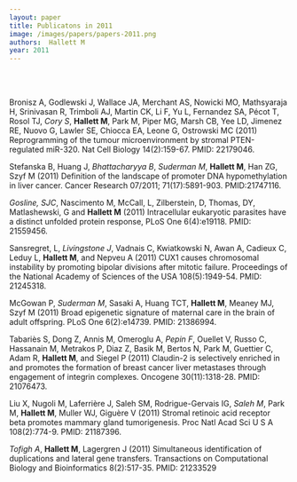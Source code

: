 ```yaml
---
layout: paper
title: Publicatons in 2011
image: /images/papers/papers-2011.png
authors:  Hallett M  
year: 2011
---
```



<br> <br>



Bronisz A, Godlewski J, Wallace JA, Merchant AS, Nowicki MO, Mathsyaraja H, Srinivasan R, Trimboli AJ, Martin CK, Li F, Yu L, Fernandez SA, Pécot T, Rosol TJ, <em>Cory S</em>, <strong>Hallett M</strong>, Park M, Piper MG, Marsh CB, Yee LD, Jimenez RE, Nuovo G, Lawler SE, Chiocca EA, Leone G, Ostrowski MC (2011) Reprogramming of the tumour microenvironment by stromal PTEN-regulated miR-320. Nat Cell Biology 14(2):159-67. PMID: 22179046. 


Stefanska B, Huang J, <em>Bhattacharyya B</em>, <em>Suderman M</em>, <strong>Hallett M</strong>, Han ZG, Szyf M (2011) Definition of the landscape of promoter DNA hypomethylation in liver cancer. Cancer Research 07/2011; 71(17):5891-903. PMID:21747116. 

<em>Gosline, SJC</em>, Nascimento M, McCall, L, Zilberstein, D, Thomas, DY, Matlashewski, G and <strong>Hallett M</strong> (2011) Intracellular eukaryotic parasites have a distinct unfolded protein response, PLoS One 6(4):e19118. PMID: 21559456. 

Sansregret, L, <em>Livingstone J</em>, Vadnais C, Kwiatkowski N, Awan A, Cadieux C, Leduy L, <strong>Hallett M</strong>, and Nepveu A (2011) CUX1 causes chromosomal instability by promoting bipolar divisions after mitotic failure. Proceedings of the National Academy of Sciences of the USA 108(5):1949-54. PMID: 21245318. 

McGowan P, <em>Suderman M</em>, Sasaki A, Huang TCT, <strong>Hallett M</strong>, Meaney MJ, Szyf M (2011) Broad epigenetic signature of maternal care in the brain of adult offspring. PLoS One 6(2):e14739. PMID: 21386994. 

Tabariès S, Dong Z, Annis M, Omeroglu A, <em>Pepin F</em>, Ouellet V, Russo C, Hassanain M, Metrakos P, Diaz Z, Basik M, Bertos N, Park M, Guettier C, Adam R, <strong>Hallett M</strong>, and Siegel P (2011) Claudin-2 is selectively enriched in and promotes the formation of breast cancer liver metastases through engagement of integrin complexes. Oncogene 30(11):1318-28. PMID: 21076473. 


Liu X, Nugoli M, Laferrière J, Saleh SM, Rodrigue-Gervais IG, <em>Saleh M</em>, Park M, <strong>Hallett M</strong>, Muller WJ, Giguère V (2011) Stromal retinoic acid receptor beta promotes mammary gland tumorigenesis. Proc Natl Acad Sci U S A 108(2):774-9. PMID: 21187396. 

<em>Tofigh A</em>, <strong>Hallett M</strong>, Lagergren J (2011) Simultaneous identification of duplications and lateral gene transfers. Transactions on Computational Biology and Bioinformatics 8(2):517-35. PMID: 21233529
